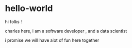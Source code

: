# hello-world
hi folks !

charles here, i am a software developer , and a data scientist

i promise we will have alot of fun here together
